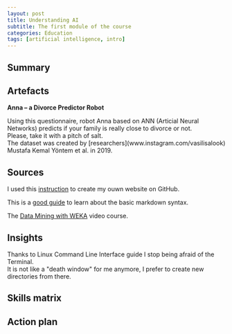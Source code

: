 ```yaml
---
layout: post
title: Understanding AI
subtitle: The first module of the course
categories: Education
tags: [artificial intelligence, intro]
---
```



## Summary

## Artefacts

**Anna – a Divorce Predictor Robot**

<p> Using this questionnaire, robot Anna based on ANN (Articial Neural Networks) predicts if your family is really close to divorce or not.<br>
Please, take it with a pitch of salt.<br> 
The dataset was created by [researchers](www.instagram.com/vasilisalook) Mustafa Kemal Yöntem et al. in 2019.</p>

## Sources

I used this [instruction](https://www.youtube.com/watch?v=TRIys0HLJuU) to create my ouwn website on GitHub.

This is a [good guide](https://www.markdownguide.org/basic-syntax/) to learn about the basic markdown syntax.

The [Data Mining with WEKA](https://youtu.be/LcHw2ph6bss) video course.
## Insights

<p>Thanks to Linux Command Line Interface guide I stop being afraid of the Terminal.<br>
It is not like a "death window" for me anymore, I prefer to create new directories from there.</p>

## Skills matrix

## Action plan 
